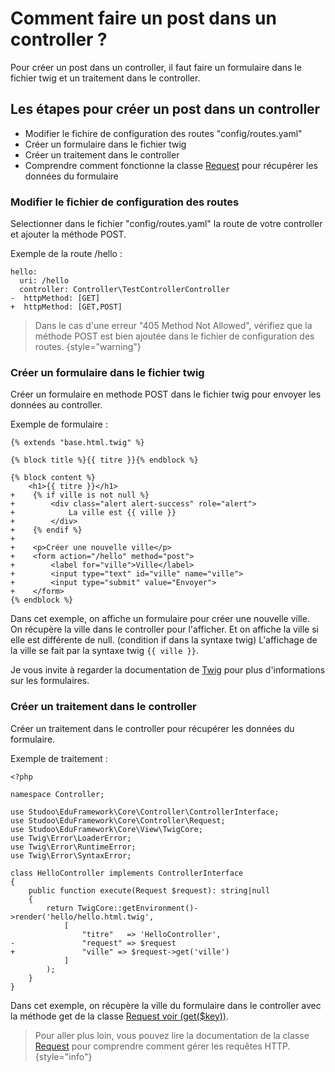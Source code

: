 # Comment faire un post dans un controller ?

Pour créer un post dans un controller, il faut faire un formulaire dans le fichier twig et un traitement dans le controller.

## Les étapes pour créer un post dans un controller

- Modifier le fichire de configuration des routes "config/routes.yaml"
- Créer un formulaire dans le fichier twig
- Créer un traitement dans le controller
- Comprendre comment fonctionne la classe [Request](fr-resquet.md) pour récupérer les données du formulaire

### Modifier le fichier de configuration des routes

Selectionner dans le fichier "config/routes.yaml" la route de votre controller et ajouter la méthode POST.

Exemple de la route /hello :

```
hello:
  uri: /hello
  controller: Controller\TestControllerController
-  httpMethod: [GET]
+  httpMethod: [GET,POST]
```

> Dans le cas d'une erreur "405 Method Not Allowed", vérifiez que la méthode POST est bien ajoutée dans le fichier de configuration des routes.
{style="warning"}


### Créer un formulaire dans le fichier twig

Créer un formulaire en methode POST dans le fichier twig pour envoyer les données au controller.

Exemple de formulaire :

```
{% extends "base.html.twig" %}

{% block title %}{{ titre }}{% endblock %}

{% block content %}
    <h1>{{ titre }}</h1>
+    {% if ville is not null %}
+        <div class="alert alert-success" role="alert">
+            La ville est {{ ville }}
+        </div>
+    {% endif %}
+
+    <p>Créer une nouvelle ville</p>
+    <form action="/hello" method="post">
+        <label for="ville">Ville</label>
+        <input type="text" id="ville" name="ville">
+        <input type="submit" value="Envoyer">
+    </form>
{% endblock %}
```
Dans cet exemple, on affiche un formulaire pour créer une nouvelle ville. \
On récupère la ville dans le controller pour l'afficher.
Et on affiche la ville si elle est différente de null. (condition if dans la syntaxe twig)
L'affichage de la ville se fait par la syntaxe twig `{{ ville }}`.

Je vous invite à regarder la documentation de [Twig](https://twig.symfony.com/doc/3.x/) pour plus d'informations sur les formulaires.

### Créer un traitement dans le controller

Créer un traitement dans le controller pour récupérer les données du formulaire.

Exemple de traitement :

```
<?php

namespace Controller;

use Studoo\EduFramework\Core\Controller\ControllerInterface;
use Studoo\EduFramework\Core\Controller\Request;
use Studoo\EduFramework\Core\View\TwigCore;
use Twig\Error\LoaderError;
use Twig\Error\RuntimeError;
use Twig\Error\SyntaxError;

class HelloController implements ControllerInterface
{
	public function execute(Request $request): string|null
	{
		return TwigCore::getEnvironment()->render('hello/hello.html.twig',
		    [
		        "titre"   => 'HelloController',
- 		        "request" => $request
+ 		        "ville" => $request->get('ville')
		    ]
		);
	}
}
```
Dans cet exemple, on récupère la ville du formulaire dans le controller avec la méthode get de la classe [Request voir (get($key))](fr-resquet.md).

> Pour aller plus loin, vous pouvez lire la documentation de la classe [Request](fr-resquet.md) pour comprendre comment gérer les requêtes HTTP.
{style="info"}
